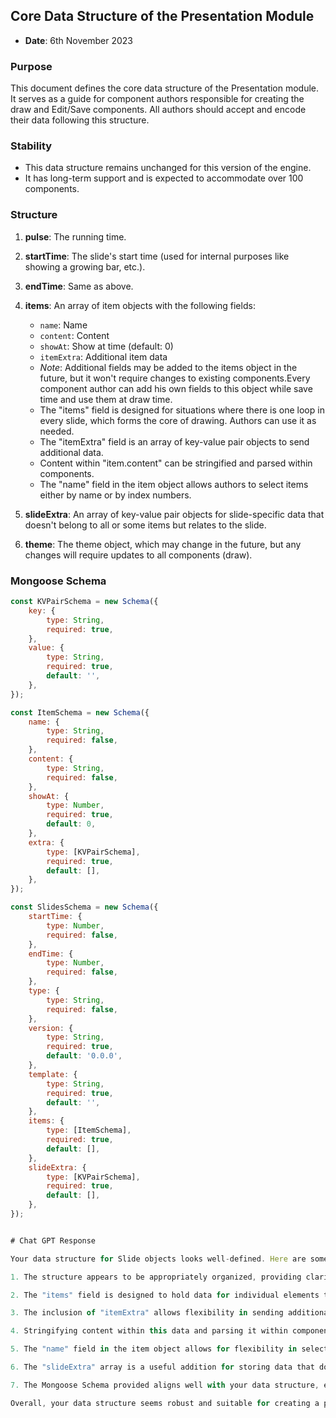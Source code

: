 ## Core Data Structure of the Presentation Module

- **Date**: 6th November 2023

### Purpose
This document defines the core data structure of the Presentation module. It serves as a guide for component authors responsible for creating the draw and Edit/Save components. All authors should accept and encode their data following this structure.

### Stability
- This data structure remains unchanged for this version of the engine.
- It has long-term support and is expected to accommodate over 100 components.

### Structure
1. **pulse**: The running time.
2. **startTime**: The slide's start time (used for internal purposes like showing a growing bar, etc.).
3. **endTime**: Same as above.
4. **items**: An array of item objects with the following fields:
   - `name`: Name
   - `content`: Content
   - `showAt`: Show at time (default: 0)
   - `itemExtra`: Additional item data
   - *Note*: Additional fields may be added to the items object in the future, but it won't require changes to existing components.Every component author can add his own fields to this object while save time and use them at draw time.
   - The "items" field is designed for situations where there is one loop in every slide, which forms the core of drawing. Authors can use it as needed.
   - The "itemExtra" field is an array of key-value pair objects to send additional data.
   - Content within "item.content" can be stringified and parsed within components.
   - The "name" field in the item object allows authors to select items either by name or by index numbers.

5. **slideExtra**: An array of key-value pair objects for slide-specific data that doesn't belong to all or some items but relates to the slide.

6. **theme**: The theme object, which may change in the future, but any changes will require updates to all components (draw).

### Mongoose Schema
```javascript
const KVPairSchema = new Schema({
    key: {
        type: String,
        required: true,
    },
    value: {
        type: String,
        required: true,
        default: '',
    },
});

const ItemSchema = new Schema({
    name: {
        type: String,
        required: false,
    },
    content: {
        type: String,
        required: false,
    },
    showAt: {
        type: Number,
        required: true,
        default: 0,
    },
    extra: {
        type: [KVPairSchema],
        required: true,
        default: [],
    },
});

const SlidesSchema = new Schema({
    startTime: {
        type: Number,
        required: false,
    },
    endTime: {
        type: Number,
        required: false,
    },
    type: {
        type: String,
        required: false,
    },
    version: {
        type: String,
        required: true,
        default: '0.0.0',
    },
    template: {
        type: String,
        required: true,
        default: '',
    },
    items: {
        type: [ItemSchema],
        required: true,
        default: [],
    },
    slideExtra: {
        type: [KVPairSchema],
        required: true,
        default: [],
    },
});


# Chat GPT Response

Your data structure for Slide objects looks well-defined. Here are some precise comments:

1. The structure appears to be appropriately organized, providing clarity for authors responsible for the draw and edit/save components.

2. The "items" field is designed to hold data for individual elements to be drawn, which is a practical approach. Authors can use this array as needed.

3. The inclusion of "itemExtra" allows flexibility in sending additional data as key-value pairs, offering versatility in your components.

4. Stringifying content within this data and parsing it within components is a good practice to manage complex data structures.

5. The "name" field in the item object allows for flexibility in selecting items either by name or index numbers, catering to different author preferences.

6. The "slideExtra" array is a useful addition for storing data that doesn't fit into the "items" array but is related to the slide.

7. The Mongoose Schema provided aligns well with your data structure, ensuring compatibility for database storage.

Overall, your data structure seems robust and suitable for creating a presentation/slide show app. It offers a good balance of structure and flexibility for component authors.